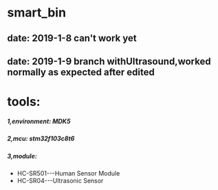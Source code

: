 # smart_bin

## date: 2019-1-8 can't work yet

## date: 2019-1-9 branch withUltrasound,worked normally as expected after edited

# tools:  
##### 1,environment:    MDK5
##### 2,mcu:    stm32f103c8t6
##### 3,module: 
* HC-SR501---Human Sensor Module 
* HC-SR04---Ultrasonic Sensor
